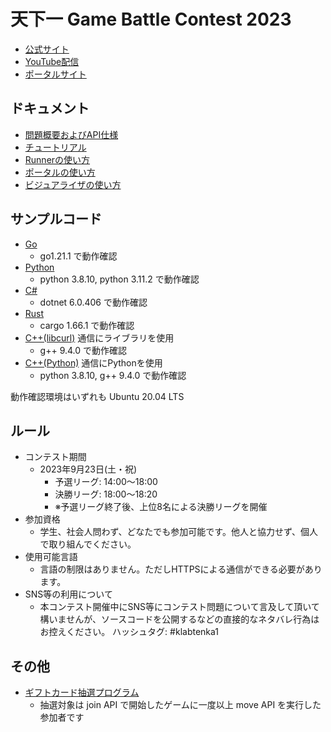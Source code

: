 # 天下一 Game Battle Contest 2023

- [公式サイト](https://tenka1.klab.jp/2023/)
- [YouTube配信](https://www.youtube.com/watch?v=PxG2794Ujfg)
- [ポータルサイト](https://gbc2023.tenka1.klab.jp/portal/index.html)

## ドキュメント

- [問題概要およびAPI仕様](problem.md)
- [チュートリアル](tutorial.md)
- [Runnerの使い方](runner.md)
- [ポータルの使い方](portal.md)
- [ビジュアライザの使い方](visualizer.md)

## サンプルコード

- [Go](go)
  - go1.21.1 で動作確認
- [Python](py)
  - python 3.8.10, python 3.11.2 で動作確認
- [C#](cs)
  - dotnet 6.0.406 で動作確認
- [Rust](rust)
  - cargo 1.66.1 で動作確認
- [C++(libcurl)](cpp) 通信にライブラリを使用
  - g++ 9.4.0 で動作確認
- [C++(Python)](cpp_and_python) 通信にPythonを使用
  - python 3.8.10, g++ 9.4.0 で動作確認


動作確認環境はいずれも Ubuntu 20.04 LTS

## ルール

- コンテスト期間
  - 2023年9月23日(土・祝)
    - 予選リーグ: 14:00～18:00
    - 決勝リーグ: 18:00～18:20
    - ※予選リーグ終了後、上位8名による決勝リーグを開催
- 参加資格
  - 学生、社会人問わず、どなたでも参加可能です。他人と協力せず、個人で取り組んでください。
- 使用可能言語
  - 言語の制限はありません。ただしHTTPSによる通信ができる必要があります。
- SNS等の利用について
  - 本コンテスト開催中にSNS等にコンテスト問題について言及して頂いて構いませんが、ソースコードを公開するなどの直接的なネタバレ行為はお控えください。
ハッシュタグ: #klabtenka1

## その他

- [ギフトカード抽選プログラム](lottery)
  - 抽選対象は join API で開始したゲームに一度以上 move API を実行した参加者です
